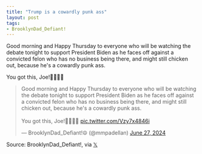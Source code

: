 ```yaml
---
title: "Trump is a cowardly punk ass"
layout: post
tags:
- BrooklynDad_Defiant!
---
```


Good morning and Happy Thursday to everyone who will be watching the debate tonight to support President Biden as he faces off against a convicted felon who has no business being there, and might still chicken out, because he's a cowardly punk ass.

You got this, Joe!🙏💪💪💪

<blockquote class="twitter-tweet"><p lang="en" dir="ltr">Good morning and Happy Thursday to everyone who will be watching the debate tonight to support President Biden as he faces off against a convicted felon who has no business being there, and might still chicken out, because he&#39;s a cowardly punk ass.<br><br>You got this, Joe!🙏💪💪💪 <a href="https://t.co/Vzy7x4846i">pic.twitter.com/Vzy7x4846i</a></p>&mdash; BrooklynDad_Defiant!☮️ (@mmpadellan) <a href="https://twitter.com/mmpadellan/status/1806303968814895355?ref_src=twsrc%5Etfw">June 27, 2024</a></blockquote> <script async src="https://platform.twitter.com/widgets.js" charset="utf-8"></script>

Source: BrooklynDad_Defiant!, via [𝕏](https://x.com)
